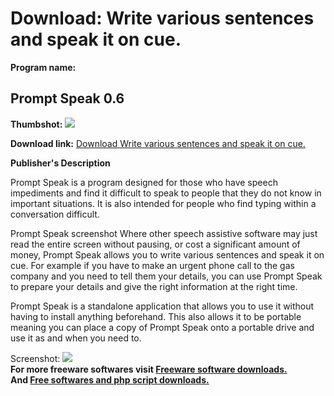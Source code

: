 # Download: Write various sentences and speak it on cue.

**Program name:**

## Prompt Speak 0.6

  
**Thumbshot:** ![](http://www.freewarefiles.com/screenshot/promptspeak_md.jpg)   
  
**Download link:** [Download Write various sentences and speak it on cue.](http://freesoftwares.boysofts.com/Prompt-Speak_program_99017.html)  
  


**Publisher's Description**  
  


Prompt Speak is a program designed for those who have speech impediments and find it difficult to speak to people that they do not know in important situations. It is also intended for people who find typing within a conversation difficult. 

Prompt Speak screenshot Where other speech assistive software may just read the entire screen without pausing, or cost a significant amount of money, Prompt Speak allows you to write various sentences and speak it on cue. For example if you have to make an urgent phone call to the gas company and you need to tell them your details, you can use Prompt Speak to prepare your details and give the right information at the right time. 

Prompt Speak is a standalone application that allows you to use it without having to install anything beforehand. This also allows it to be portable meaning you can place a copy of Prompt Speak onto a portable drive and use it as and when you need to.

  
  
Screenshot: ![](http://www.freewarefiles.com/screenshot/promptspeak.jpg)   
**For more freeware softwares visit [Freeware software downloads.](http://freesoftwares.boysofts.com/)**   
**And [Free softwares and php script downloads.](http://www.boysofts.com/)**
